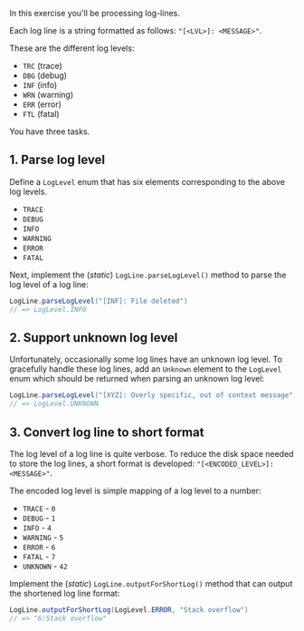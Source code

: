 In this exercise you'll be processing log-lines.

Each log line is a string formatted as follows: `"[<LVL>]: <MESSAGE>"`.

These are the different log levels:

- `TRC` (trace)
- `DBG` (debug)
- `INF` (info)
- `WRN` (warning)
- `ERR` (error)
- `FTL` (fatal)

You have three tasks.

## 1. Parse log level

Define a `LogLevel` enum that has six elements corresponding to the above log levels.

- `TRACE`
- `DEBUG`
- `INFO`
- `WARNING`
- `ERROR`
- `FATAL`

Next, implement the (_static_) `LogLine.parseLogLevel()` method to parse the log level of a log line:

```java
LogLine.parseLogLevel("[INF]: File deleted")
// => LogLevel.INFO
```
## 2. Support unknown log level

Unfortunately, occasionally some log lines have an unknown log level. To gracefully handle these log lines, add an `Unknown` element to the `LogLevel` enum which should be returned when parsing an unknown log level:

```java
LogLine.parseLogLevel("[XYZ]: Overly specific, out of context message")
// => LogLevel.UNKNOWN
```

## 3. Convert log line to short format

The log level of a log line is quite verbose. To reduce the disk space needed to store the log lines, a short format is developed: `"[<ENCODED_LEVEL>]:<MESSAGE>"`.

The encoded log level is simple mapping of a log level to a number:

- `TRACE` - `0`
- `DEBUG` - `1`
- `INFO` - `4`
- `WARNING` - `5`
- `ERROR` - `6`
- `FATAL` - `7`
- `UNKNOWN` - `42`

Implement the (_static_) `LogLine.outputForShortLog()` method that can output the shortened log line format:

```java
LogLine.outputForShortLog(LogLevel.ERROR, "Stack overflow")
// => "6:Stack overflow"
```
